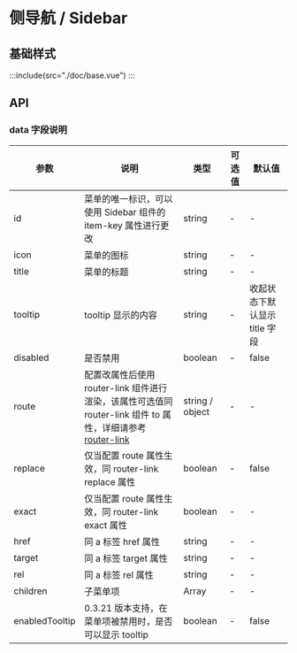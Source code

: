 # 侧导航 / Sidebar

## 基础样式
:::include(src="./doc/base.vue")
:::

<!-- ## 类型与用法
### 深色主题 <version-tag>0.3.4</version-tag>
:::include(src="./doc/theme.vue")
:::

### 自定义内容 <version-tag>0.3.10</version-tag>
:::include(src="./doc/custom.vue")
::: -->
## API
<api-doc name="Sidebar" :doc="require('./api.json')"></api-doc>
### data 字段说明
| 参数 | 说明 | 类型 | 可选值 | 默认值 |
|--- |--- |--- |--- |--- |
| id | 菜单的唯一标识，可以使用 Sidebar 组件的 item-key 属性进行更改 | string | - | - |
| icon | 菜单的图标 | string | - | - |
| title | 菜单的标题 | string | - | - |
| tooltip | tooltip 显示的内容 | string | - | 收起状态下默认显示 title 字段 |
| disabled | 是否禁用 | boolean | - | false |
| route | 配置改属性后使用 router-link 组件进行渲染，该属性可选值同 router-link 组件 to 属性，详细请参考 [router-link](https://router.vuejs.org/zh/api/#to) | string / object | - | - |
| replace | 仅当配置 route 属性生效，同 router-link replace 属性 | boolean | - | false |
| exact | 仅当配置 route 属性生效，同 router-link exact 属性 | boolean | - | - |
| href | 同 a 标签 href 属性 | string | - | - |
| target | 同 a 标签 target 属性 | string | - | - |
| rel | 同 a 标签 rel 属性 | string | - | - |
| children | 子菜单项 | Array | - | - |
| enabledTooltip |  0.3.21 版本支持，在菜单项被禁用时，是否可以显示 tooltip | boolean | - | false |
